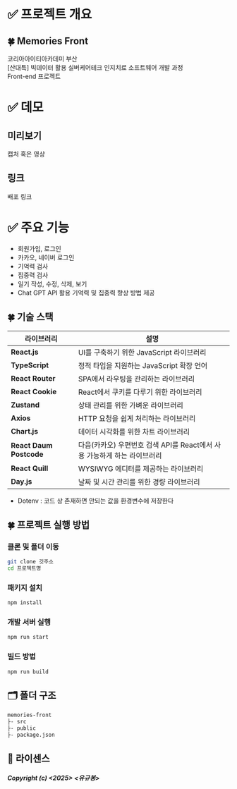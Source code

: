 # ✅ 프로젝트 개요
## 🍀 Memories Front
코리아아이티아카데미 부산  
[산대특] 빅데이터 활용 실버케어테크 인지치료 소프트웨어 개발 과정  
Front-end 프로젝트

# ✅ 데모
## 미리보기
캡처 혹은 영상
## 링크
배포 링크

# ✅ 주요 기능
- 회원가입, 로그인
- 카카오, 네이버 로그인
- 기억력 검사
- 집중력 검사
- 일기 작성, 수정, 삭제, 보기
- Chat GPT API 활용 기억력 및 집중력 향상 방법 제공

## 🍀 기술 스택
| 라이브러리 | 설명 |
|------------|------------------------------------------------|
| **React.js** | UI를 구축하기 위한 JavaScript 라이브러리 |
| **TypeScript** | 정적 타입을 지원하는 JavaScript 확장 언어 |
| **React Router** | SPA에서 라우팅을 관리하는 라이브러리 |
| **React Cookie** | React에서 쿠키를 다루기 위한 라이브러리 |
| **Zustand** | 상태 관리를 위한 가벼운 라이브러리 |
| **Axios** | HTTP 요청을 쉽게 처리하는 라이브러리 |
| **Chart.js** | 데이터 시각화를 위한 차트 라이브러리 |
| **React Daum Postcode** | 다음(카카오) 우편번호 검색 API를 React에서 사용 가능하게 하는 라이브러리 |
| **React Quill** | WYSIWYG 에디터를 제공하는 라이브러리 |
| **Day.js** | 날짜 및 시간 관리를 위한 경량 라이브러리 |
- Dotenv : 코드 상 존재하면 안되는 값을 환경변수에 저장한다



## 🍀 프로젝트 실행 방법
### 클론 및 폴더 이동
```bash
git clone 깃주소
cd 프로젝트명
```

### 패키지 설치
```bash
npm install
```

### 개발 서버 실행
```bash
npm run start
```

### 빌드 방법
```bash
npm run build
```

## 🗂️ 폴더 구조
```md
memories-front
├- src
├- public
├- package.json

```

## 📄 라이센스
##### Copyright (c) <2025> <유규봉>